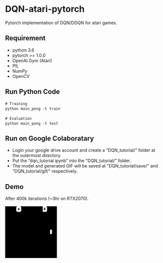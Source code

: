 # DQN-atari-pytorch
Pytorch implementation of DQN/DDQN for atari games.

## Requirement
- python 3.6
- pytorch >= 1.0.0
- OpenAI Gym (Atari)
- PIL
- NumPy
- OpenCV

## Run Python Code
```
# Training
python main_pong -t train

# Evaluation
python main_pong -t test
```

## Run on Google Colaboratary
- Login your google drive account and create a “DQN_tutorial/” folder at the outermost directory.
- Put the “dqn_tutorial.ipynb” into the "DQN_tutorial/" folder.
- The model and generated GIF will be saved at "DQN_tutorial/save/" and "DQN_tutorial/gif/" respectively. 

## Demo
After 400k iterations (~3hr on RTX2070). <br><br>
<img src="demo.gif" width=168>